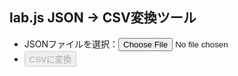 ## lab.js JSON → CSV変換ツール

 * <label for="jsonFile">JSONファイルを選択：</label><input type="file" id="jsonFile" accept=".json,.txt" />
 * <button id="convertBtn" disabled>CSVに変換</button>

<script>
  // JSONフラット化（1階層ネスト展開）
  function flatten(obj) {
    const result = {};
    for (const key in obj) {
      if (typeof obj[key] === 'object' && obj[key] !== null && !Array.isArray(obj[key])) {
        for (const subKey in obj[key]) {
          result[`${key}.${subKey}`] = obj[key][subKey];
        }
      } else {
        result[key] = obj[key];
      }
    }
    return result;
  }

  // CSV作成関数
  function toCSV(data, keys) {
    const lines = [];
    lines.push(keys.join(',')); // header
    data.forEach(row => {
      const line = keys.map(k => {
        const val = row[k] !== undefined ? row[k] : '';
        const str = String(val).replace(/"/g, '""');
        return `"${str}"`;
      }).join(',');
      lines.push(line);
    });
    return lines.join('\n');
  }

  // ファイル選択・読み込み
  const inputFile = document.getElementById('jsonFile');
  const convertBtn = document.getElementById('convertBtn');
  let jsonData = null;

  inputFile.addEventListener('change', e => {
    const file = e.target.files[0];
    if (!file) return;
    const reader = new FileReader();
    reader.onload = () => {
      try {
        jsonData = JSON.parse(reader.result);
        if (!Array.isArray(jsonData)) {
          alert('JSONは配列である必要があります。');
          jsonData = null;
          convertBtn.disabled = true;
          return;
        }
        convertBtn.disabled = false;
      } catch {
        alert('JSONの読み込みに失敗しました。');
        jsonData = null;
        convertBtn.disabled = true;
      }
    };
    reader.readAsText(file, 'utf-8');
  });

  // 変換＆ダウンロード
  convertBtn.addEventListener('click', () => {
    if (!jsonData) return;

    const flatData = jsonData.map(flatten);
    const allKeys = new Set();
    flatData.forEach(item => Object.keys(item).forEach(k => allKeys.add(k)));
    const keys = Array.from(allKeys);

    const csv = toCSV(flatData, keys);
    const bom = new Uint8Array([0xEF, 0xBB, 0xBF]);  // UTF-8 BOM
    const blob = new Blob([bom, csv], { type: 'text/csv;charset=utf-

